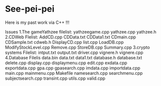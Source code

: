 See-pei-pei
===========

Here is my past work via C++ !!!

Issues
1.The gameYathzee
filelist:
yathzeegame.cpp
yathzee.cpp
yathzee.h
2.CDWeb
Flelist:
AddCD.cpp
CDData.txt
CDData1.txt
CDmain.cpp
CDSample.txt
cdweb.h
DisplayCD.cpp
list.cpp
LoadDB.cpp
ModifyStockLevel.cpp
Remove.cpp
StoreDB.cpp
Summary.cpp
3.crypto systems
Filelist:
intput.txt
output.txt
driver.cpp
vignere.h
vignere.cpp
4.Database
Filelis
data.bin
data.txt
data1.txt
database.h
database.txt
delete.cpp
display.cpp
displaymenu.cpp
edit.cpp
exdata.cpp
exportdata.cpp
gpa.cpp
gpasearch.cpp
imdata.cpp
importdata.cpp
main.cpp
mainmenu.cpp
Makefile
namesearch.cpp
searchmenu.cpp
subjectsearch.cpp
transint.cpp
utils.cpp
valid.cpp
